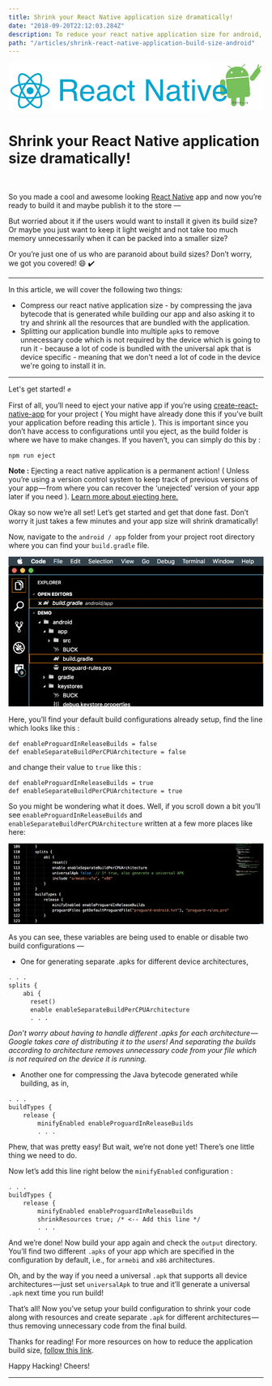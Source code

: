 ```yaml
---
title: Shrink your React Native application size dramatically!
date: "2018-09-20T22:12:03.284Z"
description: To reduce your react native application size for android, first we'll need to eject it if you're using create-react-native-app for your project. After that we'll need to configure the build file to generate compressed android builds.
path: "/articles/shrink-react-native-application-build-size-android"
---
```



![banner](./rn_logo_medium.png)

# Shrink your React Native application size dramatically!

<br/>

So you made a cool and awesome looking [React Native](https://facebook.github.io/react-native/) app and now you’re ready to build it and maybe publish it to the store —

But worried about it if the users would want to install it given its build size? Or maybe you just want to keep it light weight and not take too much memory unnecessarily when it can be packed into a smaller size?

Or you’re just one of us who are paranoid about build sizes? Don’t worry, we got you covered! 😄 ✔️

<hr />

In this article, we will cover the following two things:

* Compress our react native application size - by compressing the java bytecode that is generated while building our app and also asking it to try and shrink all the resources that are bundled with the application.
* Splitting our application bundle into multiple `apk`s to remove unnecessary code which is not required by the device which is going to run it - because a lot of code is bundled with the universal apk that is device specific - meaning that we don't need a lot of code in the device we're going to install it in.

<hr />

Let's get started! ✊

First of all, you’ll need to eject your native app if you’re using [create-react-native-app](https://github.com/react-community/create-react-native-app) for your project ( You might have already done this if you’ve built your application before reading this article ). This is important since you don’t have access to configurations until you eject, as the build folder is where we have to make changes. If you haven’t, you can simply do this by :

```
npm run eject
```

**Note :** Ejecting a react native application is a permanent action! ( Unless you’re using a version control system to keep track of previous versions of your app — from where you can recover the ‘unejected’ version of your app later if you need ). [Learn more about ejecting here.](https://github.com/react-community/create-react-native-app/blob/master/EJECTING.md")

Okay so now we’re all set! Let’s get started and get that done fast. Don’t worry it just takes a few minutes and your app size will shrink dramatically!

Now, navigate to the `android / app` folder from your project root directory where you can find your `build.gradle` file.

![post](./rrnas-1.png)

Here, you’ll find your default build configurations already setup, find the line which looks like this :

```
def enableProguardInReleaseBuilds = false
def enableSeparateBuildPerCPUArchitecture = false
```

and change their value to `true` like this :

```
def enableProguardInReleaseBuilds = true
def enableSeparateBuildPerCPUArchitecture = true
```

So you might be wondering what it does. Well, if you scroll down a bit you’ll see `enableProguardInReleaseBuilds` and `enableSeparateBuildPerCPUArchitecture` written at a few more places like here:

![post](./rrnas-2.png)

As you can see, these variables are being used to enable or disable two build configurations —

* One for generating separate .apks for different device architectures,

```
. . .
splits {
    abi {
      reset()
      enable enableSeparateBuildPerCPUArchitecture
      . . .
```

*Don’t worry about having to handle different .apks for each architecture — Google takes care of distributing it to the users! And separating the builds according to architecture removes unnecessary code from your file which is not required on the device it is running.*

* Another one for compressing the Java bytecode generated while building, as in,

```
. . .
buildTypes {
    release {
        minifyEnabled enableProguardInReleaseBuilds
        . . .
```

Phew, that was pretty easy! But wait, we’re not done yet! There’s one little thing we need to do.

Now let’s add this line right below the `minifyEnabled` configuration :

```
. . .
buildTypes {
    release {
        minifyEnabled enableProguardInReleaseBuilds
        shrinkResources true; /* <-- Add this line */
        . . .
```

And we’re done! Now build your app again and check the `output` directory. You’ll find two different `.apks` of your app which are specified in the configuration by default, i.e., for `armebi` and `x86` architectures.

Oh, and by the way if you need a universal `.apk` that supports all device architectures — just set `universalApk` to true and it’ll generate a universal `.apk` next time you run build!

That’s all! Now you’ve setup your build configuration to shrink your code along with resources and create separate `.apk` for different architectures — thus removing unnecessary code from the final build.

Thanks for reading! For more resources on how to reduce the application build size, [follow this link](https://developer.android.com/studio/build/shrink-code).

Happy Hacking! Cheers!

<hr />